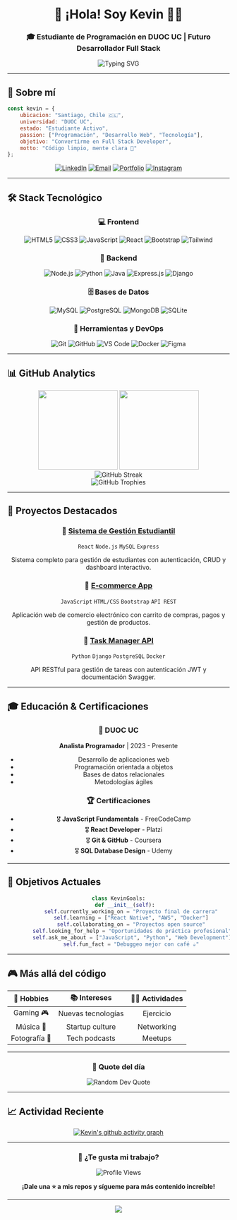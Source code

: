 <div align="center">
  
# 🚀 ¡Hola! Soy Kevin 👨‍💻

### 🎓 Estudiante de Programación en DUOC UC | Futuro Desarrollador Full Stack

<img src="https://readme-typing-svg.herokuapp.com?font=Fira+Code&size=22&duration=3000&pause=1000&color=00D4FF&center=true&vCenter=true&width=600&lines=Estudiante+en+DUOC+UC;Apasionado+por+la+Programaci%C3%B3n;Desarrollador+Full+Stack+en+formaci%C3%B3n;Siempre+aprendiendo+algo+nuevo!" alt="Typing SVG" />

</div>

---

## 🌟 Sobre mí

```javascript
const kevin = {
    ubicacion: "Santiago, Chile 🇨🇱",
    universidad: "DUOC UC",
    estado: "Estudiante Activo",
    passion: ["Programación", "Desarrollo Web", "Tecnología"],
    objetivo: "Convertirme en Full Stack Developer",
    motto: "Código limpio, mente clara 🧠"
};
```

<div align="center">
  
[![LinkedIn](https://img.shields.io/badge/LinkedIn-0077B5?style=for-the-badge&logo=linkedin&logoColor=white)](https://linkedin.com/in/kiev2001)
[![Email](https://img.shields.io/badge/Email-D14836?style=for-the-badge&logo=gmail&logoColor=white)](mailto:ke.arucutipa@duocuc.cl)
[![Portfolio](https://img.shields.io/badge/Portfolio-FF5722?style=for-the-badge&logo=google-chrome&logoColor=white)](https://tu-portfolio.com)
[![Instagram](https://img.shields.io/badge/Instagram-E4405F?style=for-the-badge&logo=instagram&logoColor=white)](https://instagram.com/masterk2123)

</div>

---

## 🛠️ Stack Tecnológico

<div align="center">

### 💻 Frontend
![HTML5](https://img.shields.io/badge/HTML5-E34F26?style=for-the-badge&logo=html5&logoColor=white)
![CSS3](https://img.shields.io/badge/CSS3-1572B6?style=for-the-badge&logo=css3&logoColor=white)
![JavaScript](https://img.shields.io/badge/JavaScript-F7DF1E?style=for-the-badge&logo=javascript&logoColor=black)
![React](https://img.shields.io/badge/React-20232A?style=for-the-badge&logo=react&logoColor=61DAFB)
![Bootstrap](https://img.shields.io/badge/Bootstrap-7952B3?style=for-the-badge&logo=bootstrap&logoColor=white)
![Tailwind](https://img.shields.io/badge/Tailwind_CSS-38B2AC?style=for-the-badge&logo=tailwind-css&logoColor=white)

### 🔧 Backend
![Node.js](https://img.shields.io/badge/Node.js-339933?style=for-the-badge&logo=node.js&logoColor=white)
![Python](https://img.shields.io/badge/Python-3776AB?style=for-the-badge&logo=python&logoColor=white)
![Java](https://img.shields.io/badge/Java-ED8B00?style=for-the-badge&logo=java&logoColor=white)
![Express.js](https://img.shields.io/badge/Express.js-000000?style=for-the-badge&logo=express&logoColor=white)
![Django](https://img.shields.io/badge/Django-092E20?style=for-the-badge&logo=django&logoColor=white)

### 🗄️ Bases de Datos
![MySQL](https://img.shields.io/badge/MySQL-4479A1?style=for-the-badge&logo=mysql&logoColor=white)
![PostgreSQL](https://img.shields.io/badge/PostgreSQL-316192?style=for-the-badge&logo=postgresql&logoColor=white)
![MongoDB](https://img.shields.io/badge/MongoDB-4EA94B?style=for-the-badge&logo=mongodb&logoColor=white)
![SQLite](https://img.shields.io/badge/SQLite-07405E?style=for-the-badge&logo=sqlite&logoColor=white)

### 🚀 Herramientas y DevOps
![Git](https://img.shields.io/badge/Git-F05032?style=for-the-badge&logo=git&logoColor=white)
![GitHub](https://img.shields.io/badge/GitHub-100000?style=for-the-badge&logo=github&logoColor=white)
![VS Code](https://img.shields.io/badge/VS_Code-0078D4?style=for-the-badge&logo=visual%20studio%20code&logoColor=white)
![Docker](https://img.shields.io/badge/Docker-2496ED?style=for-the-badge&logo=docker&logoColor=white)
![Figma](https://img.shields.io/badge/Figma-F24E1E?style=for-the-badge&logo=figma&logoColor=white)

</div>

---

## 📊 GitHub Analytics

<div align="center">
  <img height="180em" src="https://github-readme-stats.vercel.app/api?username=Masterk2123&show_icons=true&theme=tokyonight&include_all_commits=true&count_private=true&hide_border=true"/>
  <img height="180em" src="https://github-readme-stats.vercel.app/api/top-langs/?username=Masterk2123&layout=compact&langs_count=8&theme=tokyonight&hide_border=true"/>
</div>

<div align="center">
  <img src="https://github-readme-streak-stats.herokuapp.com/?user=Masterk2123&theme=tokyonight&hide_border=true" alt="GitHub Streak" />
</div>

<div align="center">
  <img src="https://github-profile-trophy.vercel.app/?username=Masterk2123&theme=tokyonight&no-frame=true&no-bg=true&margin-w=4&column=7" alt="GitHub Trophies" />
</div>

---

## 🎯 Proyectos Destacados

<div align="center">

### 🌟 [Sistema de Gestión Estudiantil](https://github.com/Masterk2123/proyecto1)
`React` `Node.js` `MySQL` `Express`

Sistema completo para gestión de estudiantes con autenticación, CRUD y dashboard interactivo.

### 🌟 [E-commerce App](https://github.com/Masterk2123/proyecto2) 
`JavaScript` `HTML/CSS` `Bootstrap` `API REST`

Aplicación web de comercio electrónico con carrito de compras, pagos y gestión de productos.

### 🌟 [Task Manager API](https://github.com/Masterk2123/proyecto3)
`Python` `Django` `PostgreSQL` `Docker`

API RESTful para gestión de tareas con autenticación JWT y documentación Swagger.

</div>

---

## 🎓 Educación & Certificaciones

<div align="center">

### 🏫 DUOC UC
**Analista Programador** | 2023 - Presente
- Desarrollo de aplicaciones web
- Programación orientada a objetos
- Bases de datos relacionales
- Metodologías ágiles

### 🏆 Certificaciones
- 🎖️ **JavaScript Fundamentals** - FreeCodeCamp
- 🎖️ **React Developer** - Platzi
- 🎖️ **Git & GitHub** - Coursera
- 🎖️ **SQL Database Design** - Udemy

</div>

---

## 🚀 Objetivos Actuales

<div align="center">

```python
class KevinGoals:
    def __init__(self):
        self.currently_working_on = "Proyecto final de carrera"
        self.learning = ["React Native", "AWS", "Docker"]
        self.collaborating_on = "Proyectos open source"
        self.looking_for_help = "Oportunidades de práctica profesional"
        self.ask_me_about = ["JavaScript", "Python", "Web Development"]
        self.fun_fact = "Debuggeo mejor con café ☕"
```

</div>

---

## 🎮 Más allá del código

<div align="center">

| 🎯 Hobbies | 📚 Intereses | 🏃‍♂️ Actividades |
|:----------:|:------------:|:---------------:|
| Gaming 🎮 | Nuevas tecnologías | Ejercicio |
| Música 🎵 | Startup culture | Networking |
| Fotografía 📸 | Tech podcasts | Meetups |

</div>

---

<div align="center">
  
### 💭 Quote del día
  
<img src="https://quotes-github-readme.vercel.app/api?type=horizontal&theme=tokyonight" alt="Random Dev Quote"/>

</div>

---

## 📈 Actividad Reciente

<div align="center">
  
[![Kevin's github activity graph](https://github-readme-activity-graph.vercel.app/graph?username=Masterk2123&theme=tokyo-night&hide_border=true)](https://github.com/Masterk2123)

</div>

---

<div align="center">
  
### 🌟 ¿Te gusta mi trabajo?

![Profile Views](https://komarev.com/ghpvc/?username=Masterk2123&color=blueviolet&style=for-the-badge&label=PROFILE+VIEWS)

**¡Dale una ⭐ a mis repos y sígueme para más contenido increíble!**

</div>

---

<div align="center">
  <img src="https://capsule-render.vercel.app/api?type=waving&color=gradient&height=100&section=footer&text=¡Gracias+por+visitar!&fontSize=16&fontAlignY=65&desc=Conectemos+y+construyamos+algo+increíble+juntos&descAlignY=51&descAlign=center"/>
</div>

